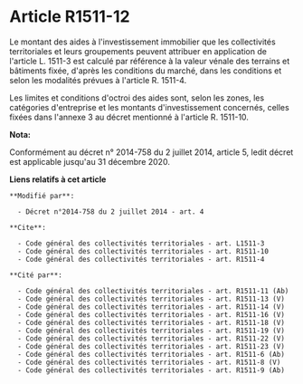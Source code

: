 # Article R1511-12

Le montant des aides à l'investissement immobilier que les collectivités territoriales et leurs groupements peuvent attribuer
en application de l'article L. 1511-3 est calculé par référence à la valeur vénale des terrains et bâtiments fixée, d'après
les conditions du marché, dans les conditions et selon les modalités prévues à l'article R. 1511-4. 

Les limites et conditions d'octroi des aides sont, selon les zones, les catégories d'entreprise et les montants
d'investissement concernés, celles fixées dans   l'annexe 3 au décret mentionné à l'article R. 1511-10.

**Nota:**

Conformément au décret n° 2014-758 du 2 juillet 2014, article 5, ledit décret est applicable jusqu'au 31 décembre 2020.

**Liens relatifs à cet article**

	**Modifié par**:

	  - Décret n°2014-758 du 2 juillet 2014 - art. 4

	**Cite**:

	  - Code général des collectivités territoriales - art. L1511-3
	  - Code général des collectivités territoriales - art. R1511-10
	  - Code général des collectivités territoriales - art. R1511-4

	**Cité par**:

	  - Code général des collectivités territoriales - art. R1511-11 (Ab)
	  - Code général des collectivités territoriales - art. R1511-13 (V)
	  - Code général des collectivités territoriales - art. R1511-14 (V)
	  - Code général des collectivités territoriales - art. R1511-16 (V)
	  - Code général des collectivités territoriales - art. R1511-18 (V)
	  - Code général des collectivités territoriales - art. R1511-19 (V)
	  - Code général des collectivités territoriales - art. R1511-22 (V)
	  - Code général des collectivités territoriales - art. R1511-23 (V)
	  - Code général des collectivités territoriales - art. R1511-6 (Ab)
	  - Code général des collectivités territoriales - art. R1511-8 (V)
	  - Code général des collectivités territoriales - art. R1511-9 (Ab)
